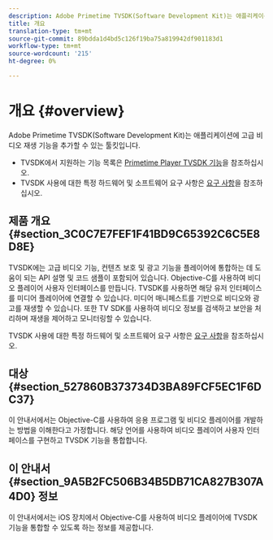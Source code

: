 ```yaml
---
description: Adobe Primetime TVSDK(Software Development Kit)는 애플리케이션에 고급 비디오 재생 기능을 추가할 수 있는 툴킷입니다.
title: 개요
translation-type: tm+mt
source-git-commit: 89bdda1d4bd5c126f19ba75a819942df901183d1
workflow-type: tm+mt
source-wordcount: '215'
ht-degree: 0%

---
```



# 개요 {#overview}

Adobe Primetime TVSDK(Software Development Kit)는 애플리케이션에 고급 비디오 재생 기능을 추가할 수 있는 툴킷입니다.

* TVSDK에서 지원하는 기능 목록은 [Primetime Player TVSDK 기능](../c-psdk-ios-1.4-overview/c-psdk-ios-1.4-overview-of-the-player.md)을 참조하십시오.
* TVSDK 사용에 대한 특정 하드웨어 및 소프트웨어 요구 사항은 [요구 사항](../c-psdk-ios-1.4-overview/c-psdk-ios-1.4-requirements.md)을 참조하십시오.

## 제품 개요 {#section_3C0C7E7FEF1F41BD9C65392C6C5E8D8E}

TVSDK에는 고급 비디오 기능, 컨텐츠 보호 및 광고 기능을 플레이어에 통합하는 데 도움이 되는 API 설명 및 코드 샘플이 포함되어 있습니다. Objective-C를 사용하여 비디오 플레이어 사용자 인터페이스를 만듭니다. TVSDK를 사용하면 해당 유저 인터페이스를 미디어 플레이어에 연결할 수 있습니다. 미디어 매니페스트를 기반으로 비디오와 광고를 재생할 수 있습니다. 또한 TV SDK를 사용하여 비디오 정보를 검색하고 보안을 처리하며 재생을 제어하고 모니터링할 수 있습니다.

TVSDK 사용에 대한 특정 하드웨어 및 소프트웨어 요구 사항은 [요구 사항](../c-psdk-ios-1.4-overview/c-psdk-ios-1.4-requirements.md)을 참조하십시오.

## 대상 {#section_527860B373734D3BA89FCF5EC1F6DC37}

이 안내서에서는 Objective-C를 사용하여 응용 프로그램 및 비디오 플레이어를 개발하는 방법을 이해한다고 가정합니다. 해당 언어를 사용하여 비디오 플레이어 사용자 인터페이스를 구현하고 TVSDK 기능을 통합합니다.

## 이 안내서 {#section_9A5B2FC506B34B5DB71CA827B307A4D0} 정보

이 안내서에서는 iOS 장치에서 Objective-C를 사용하여 비디오 플레이어에 TVSDK 기능을 통합할 수 있도록 하는 정보를 제공합니다.
